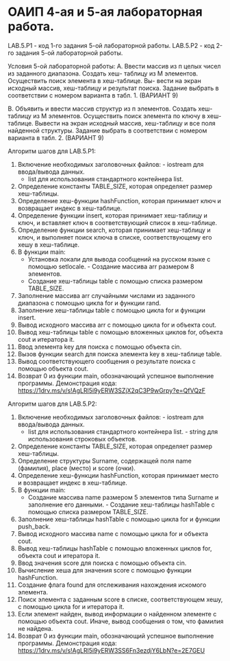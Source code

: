 # ОАИП 4-ая и 5-ая лабораторная работа.

LAB.5.P1 - код 1-го задания 5-ой лабораторной работы.
LAB.5.P2 - код 2-го задания 5-ой лабораторной работы.

Условия 5-ой лабораторной работы:
А. Ввести массив из п целых чисел из заданного диапазона. Создать хеш-
таблицу из М элементов. Осуществить поиск элемента в хеш-таблице. Вы-
вести на экран исходный массив, хеш-таблицу и результат поиска. Задание выбрать в соответствии с номером варианта в табл. 1. (ВАРИАНТ 9)

В. Объявить и ввести массив структур из п элементов. Создать хеш-
таблицу из М элементов. Осуществить поиск элемента по ключу в хеш-
таблице. Вывести на экран исходный массив, хеш-таблицу и все поля найденной структуры. Задание выбрать в соответствии с номером
варианта в табл. 2. (ВАРИАНТ 9)

Алгоритм шагов для LAB.5.P1:
1. Включение необходимых заголовочных файлов:   - iostream для ввода/вывода данных.
   - list для использования стандартного контейнера list.   
2. Определение константы TABLE_SIZE, которая определяет размер хеш-таблицы.
3. Определение хеш-функции hashFunction, которая принимает ключ и возвращает индекс в хеш-таблице.
4. Определение функции insert, которая принимает хеш-таблицу и ключ, и вставляет ключ в соответствующий список в хеш-таблице.
5. Определение функции search, которая принимает хеш-таблицу и ключ, и выполняет поиск ключа в списке, соответствующему его хешу в хеш-таблице.
6. В функции main:
   - Установка локали для вывода сообщений на русском языке с помощью setlocale.   - Создание массива arr размером 8 элементов.
   - Создание хеш-таблицы table с помощью списка размером TABLE_SIZE.   
7. Заполнение массива arr случайными числами из заданного диапазона с помощью цикла for и функции rand.   
8. Заполнение хеш-таблицы table с помощью цикла for и функции insert.
9. Вывод исходного массива arr с помощью цикла for и объекта cout.
10. Вывод хеш-таблицы table с помощью вложенных циклов for, объекта cout и итератора it.
11. Ввод элемента key для поиска с помощью объекта cin.
12. Вызов функции search для поиска элемента key в хеш-таблице table.
13. Вывод соответствующего сообщения о результате поиска с помощью объекта cout.
14. Возврат 0 из функции main, обозначающий успешное выполнение программы.
Демонстрация кода:
https://1drv.ms/v/s!AgLRl5i9yERW3SZjX2qC3P9wGrpy?e=QfVQzF

Алгоритм шагов для LAB.5.P2:
1. Включение необходимых заголовочных файлов:   - iostream для ввода/вывода данных.
   - list для использования стандартного контейнера list.   - string для использования строковых объектов.
2. Определение константы TABLE_SIZE, которая определяет размер хеш-таблицы.
3. Определение структуры Surname, содержащей поля name (фамилия), place (место) и score (очки).
4. Определение хеш-функции hashFunction, которая принимает место и возвращает индекс в хеш-таблице.
5. В функции main:
   - Создание массива name размером 5 элементов типа Surname и заполнение его данными.   - Создание хеш-таблицы hashTable с помощью списка размером TABLE_SIZE.
6. Заполнение хеш-таблицы hashTable с помощью цикла for и функции push_back.
7. Вывод исходного массива name с помощью цикла for и объекта cout.
8. Вывод хеш-таблицы hashTable с помощью вложенных циклов for, объекта cout и итератора it.
9. Ввод значения score для поиска с помощью объекта cin.
10. Вычисление хеша для значения score с помощью функции hashFunction.
11. Создание флага found для отслеживания нахождения искомого элемента.
12. Поиск элемента с заданным score в списке, соответствующем хешу, с помощью цикла for и итератора it.
13. Если элемент найден, вывод информации о найденном элементе с помощью объекта cout. Иначе, вывод сообщения о том, что фамилия не найдена.
14. Возврат 0 из функции main, обозначающий успешное выполнение программы.
Демонстрация кода:
https://1drv.ms/v/s!AgLRl5i9yERW3SS6Fn3ezdjY6LbN?e=2E7GEU
